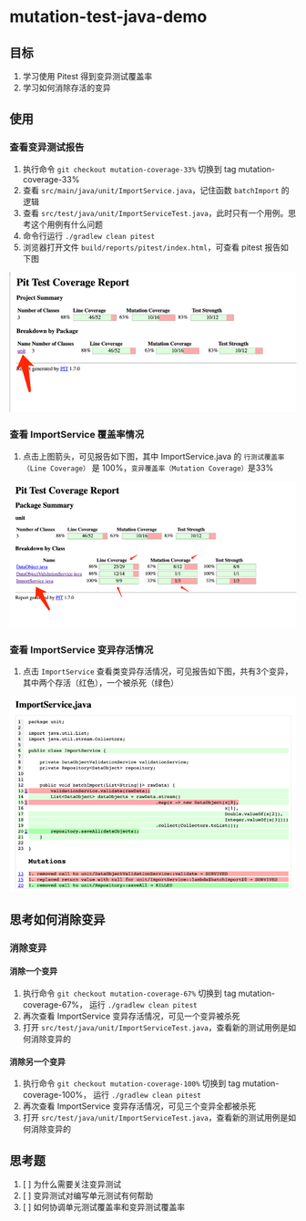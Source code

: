 # mutation-test-java-demo

## 目标
1. 学习使用 Pitest 得到变异测试覆盖率
2. 学习如何消除存活的变异

## 使用
### 查看变异测试报告
1. 执行命令 `git checkout mutation-coverage-33%` 切换到 tag mutation-coverage-33%
2. 查看 `src/main/java/unit/ImportService.java`，记住函数 `batchImport` 的逻辑
3. 查看 `src/test/java/unit/ImportServiceTest.java`，此时只有一个用例。思考这个用例有什么问题
4. 命令行运行 `./gradlew clean pitest`
5. 浏览器打开文件 `build/reports/pitest/index.html`，可查看 pitest 报告如下图

![变异测试覆盖率报表首页](docs/click-into-package-unit.png)




### 查看 ImportService 覆盖率情况
1. 点击上图箭头，可见报告如下图，其中 ImportService.java 的 `行测试覆盖率（Line Coverage）` 是 100%，`变异覆盖率（Mutation Coverage）`是33%

![ImportService 测试覆盖率100% 变异测试覆盖率33%](docs/import-service-mutation-coverage-33%.png)



### 查看 ImportService 变异存活情况
1. 点击 `ImportService` 查看类变异存活情况，可见报告如下图，共有3个变异，其中两个存活（红色），一个被杀死（绿色）

![ImportService 有两个变异存活](docs/import-service-mutations-at-33%.png)

## 思考如何消除变异

### 消除变异
#### 消除一个变异
1. 执行命令 `git checkout mutation-coverage-67%` 切换到 tag mutation-coverage-67%， 运行 `./gradlew clean pitest`
2. 再次查看 ImportService 变异存活情况，可见一个变异被杀死
3. 打开 `src/test/java/unit/ImportServiceTest.java`，查看新的测试用例是如何消除变异的

#### 消除另一个变异
1. 执行命令 `git checkout mutation-coverage-100%` 切换到 tag mutation-coverage-100%， 运行 `./gradlew clean pitest`
2. 再次查看 ImportService 变异存活情况，可见三个变异全都被杀死
3. 打开 `src/test/java/unit/ImportServiceTest.java`，查看新的测试用例是如何消除变异的


## 思考题
1. [ ] 为什么需要关注变异测试
2. [ ] 变异测试对编写单元测试有何帮助
3. [ ] 如何协调单元测试覆盖率和变异测试覆盖率


